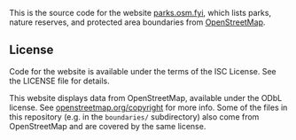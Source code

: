 This is the source code for the website [parks.osm.fyi](https://parks.osm.fyi/), which lists parks, nature reserves, and protected area boundaries from [OpenStreetMap](https://www.openstreetmap.org/).

## License

Code for the website is available under the terms of the ISC License. See the LICENSE file for details.

This website displays data from OpenStreetMap, available under the ODbL license. See [openstreetmap.org/copyright](https://www.openstreetmap.org/copyright) for more info. Some of the files in this repository (e.g. in the `boundaries/` subdirectory) also come from OpenStreetMap and are covered by the same license.


